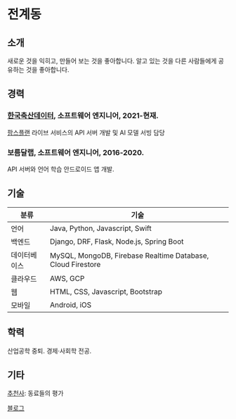 # 전계동

## 소개
새로운 것을 익히고, 만들어 보는 것을 좋아합니다. 알고 있는 것을 다른 사람들에게 공유하는 것을 좋아합니다.  

## 경력

### [한국축산데이터](https://aidkr.com/), 소프트웨어 엔지니어, 2021-현재. 
[팜스플랜](https://farmsplan.com/) 라이브 서비스의 API 서버 개발 및 AI 모델 서빙 담당

### 보름달랩, 소프트웨어 엔지니어, 2016-2020.
API 서버와 언어 학습 안드로이드 앱 개발.

## 기술

| 분류  | 기술   | 
|---|---|
| 언어  | Java, Python, Javascript, Swift  | 
| 백엔드 | Django, DRF, Flask, Node.js, Spring Boot  | 
| 데이터베이스  | MySQL, MongoDB, Firebase Realtime Database, Cloud Firestore  | 
| 클라우드  | AWS, GCP  | 
| 웹  | HTML, CSS, Javascript, Bootstrap  | 
| 모바일  | Android, iOS  | 

## 학력 
산업공학 중퇴. 경제·사회학 전공.

## 기타

[추천사](./documents/recommendations.md): 동료들의 평가

[블로그](https://taptorestart.tistory.com/)